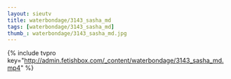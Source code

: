 ```yaml
--- 
layout: sieutv
title: waterbondage/3143_sasha_md
tags: [waterbondage/3143_sasha_md]
thumb_: waterbondage/3143_sasha_md.jpg
---
```

{% include tvpro key="http://admin.fetishbox.com/_content/waterbondage/3143_sasha_md.mp4" %} 
